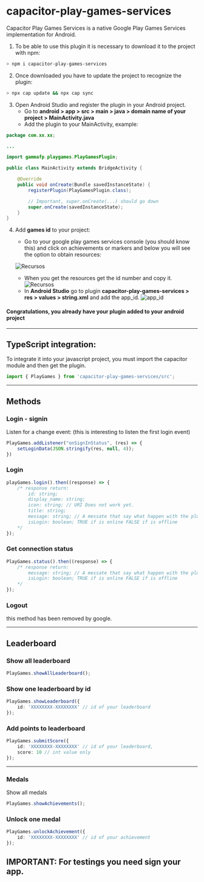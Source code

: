 # capacitor-play-games-services
Capacitor Play Games Services is a native Google Play Games Services implementation for Android. 

1) To be able to use this plugin it is necessary to download it to the project with npm:

```bash
> npm i capacitor-play-games-services
```

2) Once downloaded you have to update the project to recognize the plugin: 

```bash
> npx cap update && npx cap sync
```

3) Open Android Studio and register the plugin in your Android project.
    - Go to **android > app > src > main > java > domain name of your project > MainActivity.java**
    - Add the plugin to your MainActivity, example:
```java
package com.xx.xx;

...

import gammafp.playgames.PlayGamesPlugin;

public class MainActivity extends BridgeActivity {

    @Override
    public void onCreate(Bundle savedInstanceState) {
        registerPlugin(PlayGamesPlugin.class);

        // Important, super.onCreate(...) should go down
        super.onCreate(savedInstanceState);
    }
}
```
4) Add **games id** to your project: 
    - Go to your google play games services console (you should know this) and click on achievements or markers and below you will see the option to obtain resources:

    ![Recursos](https://i.gyazo.com/1c9b2be5c6563c30631fe0f49454e68e.png "Recursos")

    - When you get the resources get the id number and copy it.
    ![Recursos](https://i.gyazo.com/d2ad93555aa0db1550752b50bf53b687.png "app_id")
    - In **Android Studio** go to plugin **capacitor-play-games-services > res > values > string.xml** and add the app_id.
    ![app_id](https://i.gyazo.com/167075c1a5ef219e967ea04d9a8b9e57.png "app_id")

#### Congratulations, you already have your plugin added to your android project

--- 

## TypeScript integration:

To integrate it into your javascript project, you must import the capacitor module and
then get the plugin.

```javascript
import { PlayGames } from 'capacitor-play-games-services/src';
```

--- 
## Methods

### Login - signin

Listen for a change event:
(this is interesting to listen the first login event)
```typescript
PlayGames.addListener("onSignInStatus", (res) => {
    setLoginData(JSON.stringify(res, null, 4));
})
```

### Login
```typescript
playGames.login().then((response) => {
    /* response return: 
        id: string;
        display_name: string;
        icon: string; // URI Does not work yet.
        title: string;
        message: string; // A messate that say what happen with the plugin correct / error (usded for tests) 
        isLogin: boolean; TRUE if is online FALSE if is offline
    */
});
```

### Get connection status
```typescript
PlayGames.status().then((response) => {
    /* response return:
        message: string; // A messate that say what happen with the plugin correct / error (usded for tests)  
        isLogin: boolean; TRUE if is online FALSE if is offline
    */
});
```

### Logout

this method has been removed by google.

---

## Leaderboard

### Show all leaderboard
```typescript
PlayGames.showAllLeaderboard();
```

### Show one leaderboard by id
```typescript
PlayGames.showLeaderboard({
    id: 'XXXXXXXX-XXXXXXXX' // id of your leaderboard
});
```

### Add points to leaderboard
```typescript
PlayGames.submitScore({
    id: 'XXXXXXXX-XXXXXXXX' // id of your leaderboard,
    score: 10 // int value only
});
```
---

### Medals
Show all medals
```typescript
PlayGames.showAchievements();
```

### Unlock one medal
```typescript
PlayGames.unlockAchievement({
    id: 'XXXXXXXX-XXXXXXXX' // id of your achievement
});
```

## IMPORTANT: For testings you need sign your app.